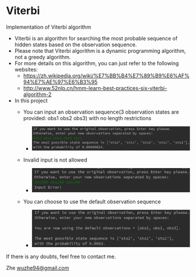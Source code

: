 # Viterbi
Implementation of Viterbi algorithm

- Viterbi is an algorithm for searching the most probable sequence of hidden states based on the observation sequence.
- Please note that Viterbi algorithm is a dynamic programming algorithm, not a greedy algorithm.
- For more details on this algorithm, you can just refer to the following websites:
  - https://zh.wikipedia.org/wiki/%E7%BB%B4%E7%89%B9%E6%AF%94%E7%AE%97%E6%B3%95
  - http://www.52nlp.cn/hmm-learn-best-practices-six-viterbi-algorithm-2
- In this project
  - You can input an observation sequence(3 observation states are provided: obs1 obs2 obs3) with no length restrictions
    
    - ![](https://github.com/wuzhe94/Viterbi/blob/master/img/f72810b6a6e58252ec7f07814e4cf4f.png)
  - Invalid input is not allowed
    
	- ![](https://github.com/wuzhe94/Viterbi/blob/master/img/46e696118c4f3341b466eab4dd7c926.png)
  - You can choose to use the default observation sequence
    
	- ![](https://github.com/wuzhe94/Viterbi/blob/master/img/2644e11c0d86790cc8178fa811ff6fb.png) 
 
 If there is any doubts, feel free to contact me.
 
 Zhe
 wuzhe94@gmail.com
